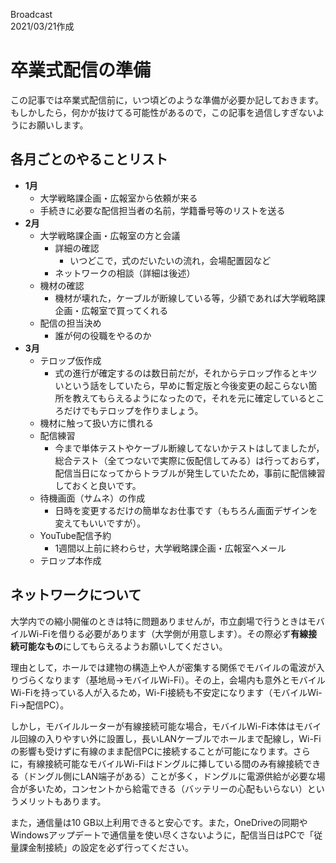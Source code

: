 Broadcast  
2021/03/21作成

# 卒業式配信の準備

この記事では卒業式配信前に，いつ頃どのような準備が必要か記しておきます。もしかしたら，何かが抜けてる可能性があるので，この記事を過信しすぎないようにお願いします。


## 各月ごとのやることリスト

- **1月**
	- 大学戦略課企画・広報室から依頼が来る
	- 手続きに必要な配信担当者の名前，学籍番号等のリストを送る
- **2月**
	- 大学戦略課企画・広報室の方と会議
		- 詳細の確認
			- いつどこで，式のだいたいの流れ，会場配置図など
		- ネットワークの相談（詳細は後述）
	- 機材の確認
		- 機材が壊れた，ケーブルが断線している等，少額であれば大学戦略課企画・広報室で買ってくれる
	- 配信の担当決め
		- 誰が何の役職をやるのか
- **3月**
	- テロップ仮作成
		- 式の進行が確定するのは数日前だが，それからテロップ作るとキツいという話をしていたら，早めに暫定版と今後変更の起こらない箇所を教えてもらえるようになったので，それを元に確定しているところだけでもテロップを作りましょう。
	- 機材に触って扱い方に慣れる
	- 配信練習
		- 今まで単体テストやケーブル断線してないかテストはしてましたが，総合テスト（全てつないで実際に仮配信してみる）は行っておらず，配信当日になってからトラブルが発生していたため，事前に配信練習しておくと良いです。
	- 待機画面（サムネ）の作成
		- 日時を変更するだけの簡単なお仕事です（もちろん画面デザインを変えてもいいですが）。
	- YouTube配信予約
		- 1週間以上前に終わらせ，大学戦略課企画・広報室へメール
	- テロップ本作成


## ネットワークについて

大学内での縮小開催のときは特に問題ありませんが，市立劇場で行うときはモバイルWi-Fiを借りる必要があります（大学側が用意します）。その際必ず**有線接続可能なもの**にしてもらえるようお願いしてください。

理由として，ホールでは建物の構造上や人が密集する関係でモバイルの電波が入りづらくなります（基地局→モバイルWi-Fi）。その上，会場内も意外とモバイルWi-Fiを持っている人が入るため，Wi-Fi接続も不安定になります（モバイルWi-Fi→配信PC）。

しかし，モバイルルーターが有線接続可能な場合，モバイルWi-Fi本体はモバイル回線の入りやすい外に設置し，長いLANケーブルでホールまで配線し，Wi-Fiの影響も受けずに有線のまま配信PCに接続することが可能になります。さらに，有線接続可能なモバイルWi-Fiはドングルに挿している間のみ有線接続できる（ドングル側にLAN端子がある）ことが多く，ドングルに電源供給が必要な場合が多いため，コンセントから給電できる（バッテリーの心配もいらない）というメリットもあります。

また，通信量は10 GB以上利用できると安心です。また，OneDriveの同期やWindowsアップデートで通信量を使い尽くさないように，配信当日はPCで「従量課金制接続」の設定を必ず行ってください。
